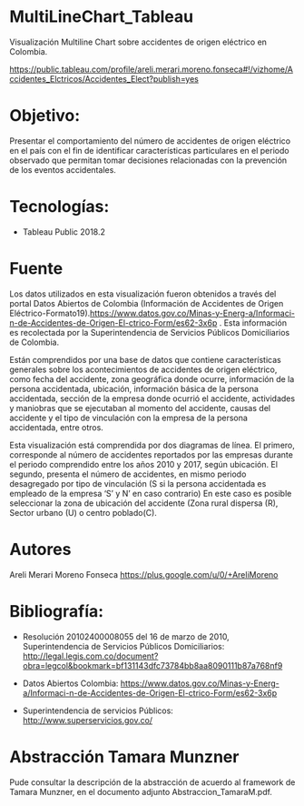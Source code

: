 # MultiLineChart_Tableau
Visualización Multiline Chart sobre accidentes de origen eléctrico en Colombia. 

https://public.tableau.com/profile/areli.merari.moreno.fonseca#!/vizhome/Accidentes_Elctricos/Accidentes_Elect?publish=yes

# Objetivo:
Presentar el comportamiento del número de accidentes de origen eléctrico en el país con el fin de identificar características particulares en el periodo observado que permitan tomar decisiones relacionadas con la prevención de los eventos accidentales.

# Tecnologías:
* Tableau Public 2018.2
 
# Fuente
Los datos utilizados en esta visualización fueron obtenidos a través del portal Datos Abiertos de Colombia (Información de Accidentes de Origen Eléctrico-Formato19).https://www.datos.gov.co/Minas-y-Energ-a/Informaci-n-de-Accidentes-de-Origen-El-ctrico-Form/es62-3x6p . Esta información es recolectada por la Superintendencia de Servicios Públicos Domiciliarios de Colombia.

Están comprendidos por una base de datos que contiene características generales sobre los acontecimientos de accidentes de origen eléctrico, como fecha del accidente, zona geográfica donde ocurre, información de la persona accidentada, ubicación, información básica de la persona accidentada, sección de la empresa donde ocurrió el accidente, actividades y maniobras que se ejecutaban al momento del accidente, causas del accidente y el tipo de vinculación con la empresa de la persona accidentada, entre otros.

Esta visualización está comprendida por dos diagramas de línea. El primero, corresponde al número de accidentes reportados por las empresas durante el periodo comprendido entre los años 2010 y 2017, según ubicación. El segundo, presenta el número de accidentes, en mismo periodo desagregado por tipo de vinculación (S si la persona accidentada es empleado de la empresa ‘S’ y N’ en caso contrario) En este caso es posible seleccionar la zona de ubicación del accidente (Zona rural dispersa (R), Sector urbano (U) o centro poblado(C).

# Autores
Areli Merari Moreno Fonseca https://plus.google.com/u/0/+AreliMoreno

# Bibliografía:
* Resolución 20102400008055 del 16 de marzo de 2010, Superintendencia de Servicios Públicos Domiciliarios:
http://legal.legis.com.co/document?obra=legcol&bookmark=bf131143dfc73784bb8aa8090111b87a768nf9

* Datos Abiertos Colombia: https://www.datos.gov.co/Minas-y-Energ-a/Informaci-n-de-Accidentes-de-Origen-El-ctrico-Form/es62-3x6p
* Superintendencia de servicios Públicos:
http://www.superservicios.gov.co/

# Abstracción Tamara Munzner
Pude consultar la descripción de la abstracción de acuerdo al framework de Tamara Munzner, en el documento adjunto Abstraccion_TamaraM.pdf.

